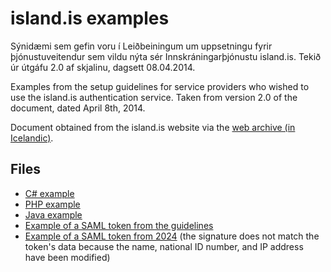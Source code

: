 # island.is examples

Sýnidæmi sem gefin voru í Leiðbeiningum um uppsetningu fyrir þjónustuveitendur
sem vildu nýta sér Innskráningarþjónustu island.is. Tekið úr útgáfu 2.0 af
skjalinu, dagsett 08.04.2014.

Examples from the setup guidelines for service providers who wished to use 
the island.is authentication service. Taken from version 2.0 of the document, 
dated April 8th, 2014.

Document obtained from the island.is website via the 
[web archive (in Icelandic)](https://vefsafn.is/is/20141025090051/https://www.island.is/innskraningarthjonusta/taeknilegar-upplysingar/).

## Files

* [C# example](Example.cs)
* [PHP example](example.php)
* [Java example](Example.java)
* [Example of a SAML token from the guidelines](saml.xml)
* [Example of a SAML token from 2024](saml-2024.xml) (the signature does not match the token's data because the name, national ID number, and IP address have been modified)
